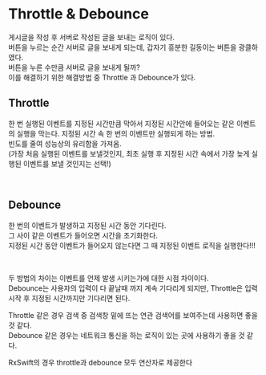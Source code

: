 # Throttle & Debounce

게시글을 작성 후 서버로 작성된 글을 보내는 로직이 있다.  
버튼을 누르는 순간 서버로 글을 보내게 되는데, 갑자기 흥분한 길동이는 버튼을 광클하였다.  
버튼을 누른 수만큼 서버로 글을 보내게 될까?  
이를 해결하기 위한 해결방법 중 Throttle 과 Debounce가 있다.  

## Throttle
한 번 실행된 이벤트를 지정된 시간만큼 막아서 지정된 시간안에 들어오는 같은 이벤트의 실행을 막는다.
지정된 시간 속 한 번의 이벤트만 실행되게 하는 방법.  
빈도를 줄여 성능상의 유리함을 가져옴.  
(가장 처음 실행된 이벤트를 보낼것인지, 최초 실행 후 지정된 시간 속에서 가장 늦게 실행된 이벤트를 보낼 것인지는 선택!)

<br>

## Debounce
한 번의 이벤트가 발생하고 지정된 시간 동안 기다린다.  
그 사이 같은 이벤트가 들어오면 시간을 초기화한다.  
지정된 시간 동안 이벤트가 들어오지 않는다면 그 때 지정된 이벤트 로직을 실행한다!!!

<br>


두 방법의 차이는 이벤트를 언제 발생 시키는가에 대한 시점 차이이다.  
Debounce는 사용자의 입력이 다 끝날때 까지 계속 기다리게 되지만, Throttle은 입력 시작 후 지정된 시간까지만 기다리면 된다.

Throttle 같은 경우 검색 중 검색창 밑에 뜨는 연관 검색어를 보여주는데 사용하면 좋을 것 같다.  
Debounce 같은 경우는 네트워크 통신을 하는 로직이 있는 곳에 사용하기 좋을 것 같다.  

RxSwift의 경우 throttle과 debounce 모두 연산자로 제공한다